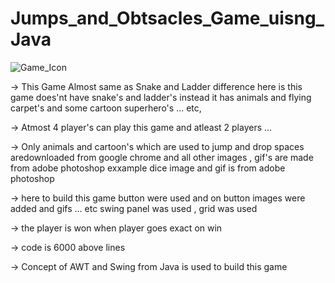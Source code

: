 # Jumps_and_Obtsacles_Game_uisng_Java

![Game_Icon](https://user-images.githubusercontent.com/99462259/154739069-93ab671f-beaa-4520-a608-1a3fec803ce2.jpg)




-> This Game Almost same as Snake and Ladder difference here is this game does'nt have snake's and ladder's instead it has animals and flying carpet's and some cartoon superhero's ... etc,

-> Atmost 4 player's can play this game and atleast 2 players ...

-> Only animals and cartoon's which are used to jump and drop spaces aredownloaded from google chrome and all other images , gif's are made from adobe photoshop exxample dice image and gif is from adobe photoshop 

-> here to build this game button were used and on button images were added and gifs ... etc
swing panel was used , grid was used

-> the player is won when player goes exact on win 

-> code is 6000 above lines

-> Concept of AWT and Swing from Java is used to build this game



